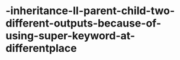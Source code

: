 # -inheritance-II-parent-child-two-different-outputs-because-of-using-super-keyword-at-differentplace